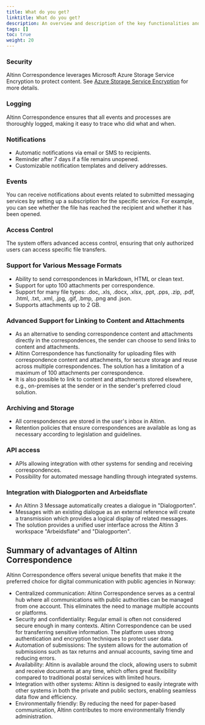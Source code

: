 ```yaml
---
title: What do you get?
linktitle: What do you get?
description: An overview and description of the key functionalities and features of Altinn Correspondence. 
tags: []
toc: true
weight: 20
---
```


### Security
Altinn Correspondence leverages Microsoft Azure Storage Service Encryption to protect content. See [Azure Storage Service Encryption](https://learn.microsoft.com/en-us/azure/storage/common/storage-service-encryption) for more details.

### Logging
Altinn Correspondence ensures that all events and processes are thoroughly logged, making it easy to trace who did what and when.

### Notifications
- Automatic notifications via email or SMS to recipients.
- Reminder after 7 days if a file remains unopened.
- Customizable notification templates and delivery addresses.

### Events
You can receive notifications about events related to submitted messaging services by setting up a subscription for the specific service. For example, you can see whether the file has reached the recipient and whether it has been opened.

### Access Control
The system offers advanced access control, ensuring that only authorized users can access specific file transfers.

### Support for Various Message Formats
- Ability to send correspondences in Markdown, HTML or clean text.
- Support for upto 100 attachments per correspondence.
- Support for many file types: .doc, .xls, .docx, .xlsx, .ppt, .pps, .zip, .pdf, .html, .txt, .xml, .jpg, .gif, .bmp, .png and .json.
- Supports attachments up to 2 GB. 

### Advanced Support for Linking to Content and Attachments
- As an alternative to sending correspondence content and attachments directly in the correspondences,
  the sender can choose to send links to content and attachments.
- Altinn Correspondence has functionality for uploading files with correspondence content and attachments,
  for secure storage and reuse across multiple correspondences.
  The solution has a limitation of a maximum of 100 attachments per correspondence.
- It is also possible to link to content and attachments stored elsewhere,
  e.g., on-premises at the sender or in the sender's preferred cloud solution.

### Archiving and Storage
- All correspondences are stored in the user's inbox in Altinn.
- Retention policies that ensure correspondences are available as long as necessary according to legislation and guidelines.

### API  access
- APIs allowing integration with other systems for sending and receiving correspondences.
- Possibility for automated message handling through integrated systems.

### Integration with Dialogporten and Arbeidsflate
- An Altinn 3 Message automatically creates a dialogue in "Dialogporten".
- Messages with an existing dialogue as an external reference will create a transmission which provides a logical display of related messages.
- The solution provides a unified user interface across the Altinn 3 workspace "Arbeidsflate" and "Dialogporten".

## Summary of advantages of Altinn Correspondence
Altinn Correspondence offers several unique benefits that make it the preferred choice for digital communication with public agencies in Norway:

* Centralized communication: Altinn Correspondence serves as a central hub where all communications with public authorities can be managed from one account. This eliminates the need to manage multiple accounts or platforms.
* Security and confidentiality: Regular email is often not considered secure enough in many contexts. Altinn Correspondence can be used for transferring sensitive information. The platform uses strong authentication and encryption techniques to protect user data.
* Automation of submissions: The system allows for the automation of submissions such as tax returns and annual accounts, saving time and reducing errors.
* Availability: Altinn is available around the clock, allowing users to submit and receive documents at any time, which offers great flexibility compared to traditional postal services with limited hours.
* Integration with other systems: Altinn is designed to easily integrate with other systems in both the private and public sectors, enabling seamless data flow and efficiency.
* Environmentally friendly: By reducing the need for paper-based communication, Altinn contributes to more environmentally friendly administration.